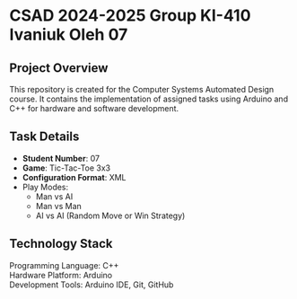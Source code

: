 # CSAD 2024-2025 Group KI-410 Ivaniuk Oleh 07

## Project Overview
This repository is created for the Computer Systems Automated Design course. It contains the implementation of assigned tasks using Arduino and C++ for hardware and software development.

## Task Details
- **Student Number**: 07
- **Game**: Tic-Tac-Toe 3x3
- **Configuration Format**: XML
- Play Modes:
	- Man vs AI
	- Man vs Man
	- AI vs AI (Random Move or Win Strategy)

## Technology Stack
Programming Language: C++  
Hardware Platform: Arduino  
Development Tools: Arduino IDE, Git, GitHub  


